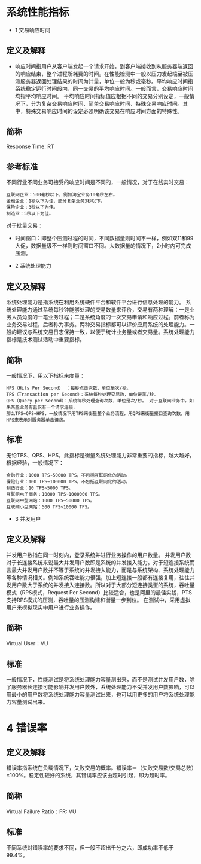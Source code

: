 # 系统性能指标
* 1 交易响应时间   

## 定义及解释   
* 响应时间指用户从客户端发起一个请求开始，到客户端接收到从服务器端返回的响应结束，整个过程所耗费的时间。在性能检测中一般以压力发起端至被压测服务器返回处理结果的时间为计量，单位一般为秒或毫秒。平均响应时间指系统稳定运行时间段内，同一交易的平均响应时间。一般而言，交易响应时间均指平均响应时间。 
  平均响应时间指标值应根据不同的交易分别设定，一般情况下，分为复杂交易响应时间、简单交易响应时间、特殊交易响应时间。其中，特殊交易响应时间的设定必须明确该交易在响应时间方面的特殊性。   

## 简称   
Response Time: RT

## 参考标准   
不同行业不同业务可接受的响应时间是不同的，一般情况，对于在线实时交易：   

```buildoutcfg
互联网企业：500毫秒以下，例如淘宝业务10毫秒左右。
金融企业：1秒以下为佳，部分复杂业务3秒以下。
保险企业：3秒以下为佳。
制造业：5秒以下为佳。
```
对于批量交易：
  * 时间窗口：即整个压测过程的时间，不同数据量则时间不一样，例如双11和99大促，数据量级不一样则时间窗口不同。大数据量的情况下，2小时内可完成压测。


* 2 系统处理能力

## 定义及解释
系统处理能力是指系统在利用系统硬件平台和软件平台进行信息处理的能力。 系统处理能力通过系统每秒钟能够处理的交易数量来评价，交易有两种理解：一是业务人员角度的一笔业务过程；二是系统角度的一次交易申请和响应过程。前者称为业务交易过程，后者称为事务。两种交易指标都可以评价应用系统的处理能力。一般的建议与系统交易日志保持一致，以便于统计业务量或者交易量。系统处理能力指标是技术测试活动中重要指标。

## 简称
一般情况下，用以下指标来度量：
```buildoutcfg
HPS（Hits Per Second） ：每秒点击次数，单位是次/秒。   
TPS（Transaction per Second）：系统每秒处理交易数，单位是笔/秒。   
QPS（Query per Second）：系统每秒处理查询次数，单位是次/秒。 对于互联网业务中，如果某些业务有且仅有一个请求连接，
那么TPS=QPS=HPS，一般情况下用TPS来衡量整个业务流程，用QPS来衡量接口查询次数，用HPS来表示对服务器单击请求。
```


## 标准
无论TPS、QPS、HPS，此指标是衡量系统处理能力非常重要的指标，越大越好，根据经验，一般情况下：

```buildoutcfg
金融行业：1000 TPS~50000 TPS，不包括互联网化的活动。
保险行业：100 TPS~100000 TPS，不包括互联网化的活动。
制造行业：10 TPS~5000 TPS。
互联网电子商务：10000 TPS~1000000 TPS。
互联网中型网站：1000 TPS~50000 TPS。
互联网小型网站：500 TPS~10000 TPS。
```

* 3 并发用户

## 定义及解释
并发用户数指在同一时刻内，登录系统并进行业务操作的用户数量。 并发用户数对于长连接系统来说最大并发用户数即是系统的并发接入能力。对于短连接系统而言最大并发用户数并不等于系统的并发接入能力，而是与系统架构、系统处理能力等各种情况相关。例如系统吞吐能力很强，加上短连接一般都有连接复用，往往并发用户数大于系统的并发接入连接数。所以对于大部分短连接类型的系统，吞吐量模式（RPS模式，Request Per Second）比较适合，也是阿里的最佳实践，PTS支持RPS模式的压测，吞吐量的压测构建和衡量一步到位。 在测试中，采用虚拟用户来模拟现实中用户进行业务操作。

## 简称
Virtual User：VU

## 标准
一般情况下，性能测试是将系统处理能力容量测出来，而不是测试并发用户数，除了服务器长连接可能影响并发用户数外，系统处理能力不受并发用户数影响，可以用最小的用户数将系统处理能力容量测试出来，也可以用更多的用户将系统处理能力容量测试出来。

# 4 错误率

## 定义及解释
错误率指系统在负载情况下，失败交易的概率。错误率＝（失败交易数/交易总数）×100%。稳定性较好的系统，其错误率应该由超时引起，即为超时率。

## 简称
Virtual Failure Ratio：FR: VU

## 标准
不同系统对错误率的要求不同，但一般不超出千分之六，即成功率不低于99.4%。










